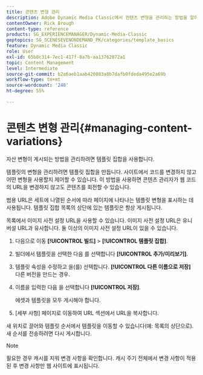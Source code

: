 ```yaml
---
title: 콘텐츠 변형 관리
description: Adobe Dynamic Media Classic에서 컨텐츠 변형을 관리하는 방법을 알아봅니다.
contentOwner: Rick Brough
content-type: reference
products: SG_EXPERIENCEMANAGER/Dynamic-Media-Classic
geptopics: SG_SCENESEVENONDEMAND_PK/categories/template_basics
feature: Dynamic Media Classic
role: User
exl-id: 65b8c314-7ec1-417f-8a7b-aa13762072a1
topic: Content Management
level: Intermediate
source-git-commit: b2a6aeb1aab420803a8b7dafb0fdeda495e2a69b
workflow-type: tm+mt
source-wordcount: '248'
ht-degree: 55%

---
```


# 콘텐츠 변형 관리{#managing-content-variations}

자산 변형이 게시되는 방법을 관리하려면 템플릿 집합을 사용합니다.

템플릿의 변형을 관리하려면 템플릿 집합을 만듭니다. 사이트에서 코드를 변경하지 않고 어떤 변형을 사용할지 제어할 수 있습니다. 이 방법을 사용하면 콘텐츠 관리자가 웹 코드의 URL을 변경하지 않고도 콘텐츠를 회전할 수 있습니다.

범용 URL은 세트에 나열된 순서에 따라 페이지에 나타나는 템플릿 변형을 표시하는 데 사용됩니다. 템플릿 집합 목록의 상단에 있는 템플릿은 항상 게시됩니다.

목록에서 이미지 사전 설정 URL을 사용할 수 있습니다. 이미지 사전 설정 URL은 유니버설 URL과 유사합니다. 둘 이상의 이미지 사전 설정 URL이 있을 수 있습니다.

1. 다음으로 이동 **[!UICONTROL 빌드]** > **[!UICONTROL 템플릿 집합]**.
1. 빌더에서 템플릿을 선택한 다음 를 선택합니다 **[!UICONTROL 추가/미리보기]**.
1. 템플릿 속성을 수정하고 을(를) 선택합니다. **[!UICONTROL 다른 이름으로 저장]** 다른 버전을 만드는 경우.
1. 이름을 입력한 다음 을 선택합니다 **[!UICONTROL 저장]**.

   에셋과 템플릿을 모두 게시해야 합니다.

1. [세부 사항] 페이지로 이동하여 URL 섹션에서 URL을 복사합니다.

새 위치로 끌어와 템플릿 순서에서 템플릿을 이동할 수 있습니다(예: 목록의 상단으로). 새 순서를 전송하려면 다시 게시합니다.

>[!NOTE]
>
>필요한 경우 캐시를 지워 변경 사항을 확인합니다. 캐시 주기 전체에서 변경 사항이 적용된 후 변경 사항만 웹 사이트에 표시됩니다.
